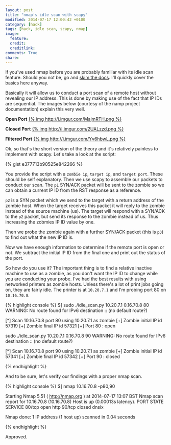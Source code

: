 ```yaml
---
layout: post
title: "nmap's idle scan with scapy"
modified: 2014-07-17 12:00:42 +0100
category: [hack]
tags: [hack, idle scan, scapy, nmap]
image:
  feature: 
  credit: 
  creditlink: 
comments: True
share: 
---
```


If you've used nmap before you are probably familiar with its idle scan feature.
Should you not be, go and [skim the docs](http://nmap.org/book/idlescan.html).
I'll quickly cover the basics here anyway.

Basically it will allow us to conduct a port scan of a remote host without revealing
our IP address. This is done by making use of the fact that IP IDs are sequential.
The images below (courtesy of the namp project documentation) explain this very
well.

**Open Port**
[{% img http://i.imgur.com/MajmRTH.png %}](http://i.imgur.com/MajmRTH.png)

**Closed Port**
[{% img http://i.imgur.com/2UALzzd.png %}](http://i.imgur.com/2UALzzd.png)

**Filtered Port**
[{% img http://i.imgur.com/Yv6hbwL.png %}](http://i.imgur.com/Yv6hbwL.png)

Ok, so that's the short version of the theory and it's relatively painless
to implement with scapy. Let's take a look at the script:

{% gist e377713b90525e842266 %}

You provide the script with a `zombie ip`, `target ip`, and `target port`.
These should be self explanatory. Then we use scapy to assemble our packets to
conduct our scan. The `p1` SYN/ACK packet will be sent to the zombie so we can
obtain a current IP ID from the RST response as a reference.

`p2` is a SYN packet which we send to the target with a return address of the 
zombie host. When the target receives this packet it will reply to
the zombie instead of the source machine (us). The target will respond with a
SYN/ACK to the `p2` packet, but send its response to the zombie instead of us.
Thus increasing the zobmies IP ID value by one.

Then we probe the zombie again with a further SYN/ACK packet (this is `p3`) to
find out what the new IP ID is.

Now we have enough information to determine if the remote port is open or not.
We subtract the initial IP ID from the final one and print out the status of the port.

So how do you use it? The important thing is to find a relative inactive machine to
use as a zombie, as you don't want the IP ID to change while you are conducting
your probe. I've had the best results with using networked printers as zombie hosts.
Unless there's a lot of print jobs going on, they are fairly idle. The printer 
is at `10.20.7.1` and I'm probing port 80 on `10.16.70.8`.

{% highlight console %}
$] sudo ./idle_scan.py 10.20.7.1 0.16.70.8 80
WARNING: No route found for IPv6 destination :: (no default route?)

[*] Scan 10.16.70.8 port 80 using 10.20.7.1 as zombie
[+] Zombie initial IP id 57319
[+] Zombie final IP id 57321
[+] Port 80 : open

sudo ./idle_scan.py 10.20.7.1 0.16.70.8 90
WARNING: No route found for IPv6 destination :: (no default route?)

[*] Scan 10.16.70.8 port 90 using 10.20.7.1 as zombie
[+] Zombie initial IP id 57341
[+] Zombie final IP id 57342
[+] Port 90 : closed
 
{% endhighlight %}

And to be sure, let's verify our findings with a proper nmap scan.

{% highlight console %}
$] nmap 10.16.70.8 -p80,90

Starting Nmap 5.51 ( http://nmap.org ) at 2014-07-17 13:07 BST
Nmap scan report for 10.16.70.8 (10.16.70.8)
Host is up (0.00013s latency).
PORT   STATE  SERVICE
80/tcp open   http
90/tcp closed dnsix

Nmap done: 1 IP address (1 host up) scanned in 0.04 seconds

{% endhighlight %}

Approved.
